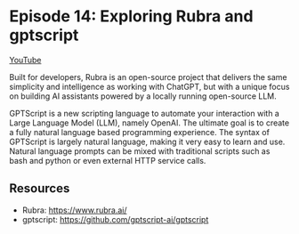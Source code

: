 # Episode 14: Exploring Rubra and gptscript

[YouTube](https://youtube.com/live/x1ZE-8c7Ou8)

Built for developers, Rubra is an open-source project that delivers the same simplicity and intelligence as working with ChatGPT, but with a unique focus on building AI assistants powered by a locally running open-source LLM.

GPTScript is a new scripting language to automate your interaction with a Large Language Model (LLM), namely OpenAI. The ultimate goal is to create a fully natural language based programming experience. The syntax of GPTScript is largely natural language, making it very easy to learn and use. Natural language prompts can be mixed with traditional scripts such as bash and python or even external HTTP service calls.

## Resources

- Rubra: https://www.rubra.ai/
- gptscript: https://github.com/gptscript-ai/gptscript
